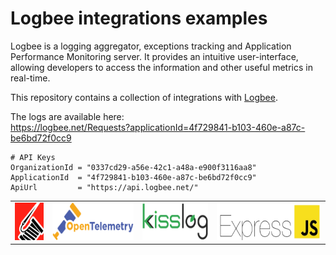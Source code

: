 # Logbee integrations examples

Logbee is a logging aggregator, exceptions tracking and Application Performance Monitoring server.
It provides an intuitive user-interface, allowing developers to access the information and other useful metrics in real-time.

This repository contains a collection of integrations with [Logbee](https://github.com/catalingavan/logBee-app).

The logs are available here: <br>
https://logbee.net/Requests?applicationId=4f729841-b103-460e-a87c-be6bd72f0cc9

```
# API Keys
OrganizationId = "0337cd29-a56e-42c1-a48a-e900f3116aa8"
ApplicationId  = "4f729841-b103-460e-a87c-be6bd72f0cc9"
ApiUrl         = "https://api.logbee.net/"
```

<table>
    <tr>
        <td>
            <a href="/Serilog">
                <img alt="Serilog" src="/assets/serilog-72.png?v1" height="60" />
            </a>
        </td>
        <td>
            <a href="/OpenTelemetry">
                <img alt="OpenTelemetry" src="/assets/OpenTelemetry-62.png?v1" height="60" />
            </a>
        </td>
        <td>
            <a href="/KissLog">
                <img alt="KissLog" src="/assets/kisslog-64.png?v1" height="60" />
            </a>
        </td>
        <td>
            <a href="/ExpressJS">
                <img alt="KissLog" src="/assets/expressjs-72.png?v1" height="60" />
            </a>
        </td>
    </tr>
</table>
